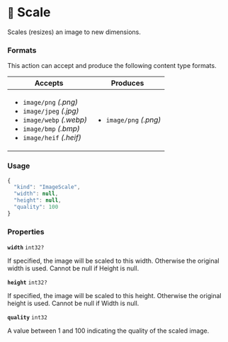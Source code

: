 # <small>:nut_and_bolt:</small> Scale

Scales (resizes) an image to new dimensions.
   
### Formats

This action can accept and produce the following content type formats.

| Accepts | Produces |
|-----|-----|
|<ul><li>`image/png` _(.png)_</li><li>`image/jpeg` _(.jpg)_</li><li>`image/webp` _(.webp)_</li><li>`image/bmp` _(.bmp)_</li><li>`image/heif` _(.heif)_</li></ul>|<ul><li>`image/png` _(.png)_</li></ul>|

### Usage

```js
{
  "kind": "ImageScale",
  "width": null,
  "height": null,
  "quality": 100
}
```
### Properties

**`width`**  `int32?`

If specified, the image will be scaled to this width. Otherwise the original width is used. Cannot be null if Height is null.


**`height`**  `int32?`

If specified, the image will be scaled to this height. Otherwise the original height is used. Cannot be null if Width is null.


**`quality`**  `int32`

A value between 1 and 100 indicating the quality of the scaled image.


